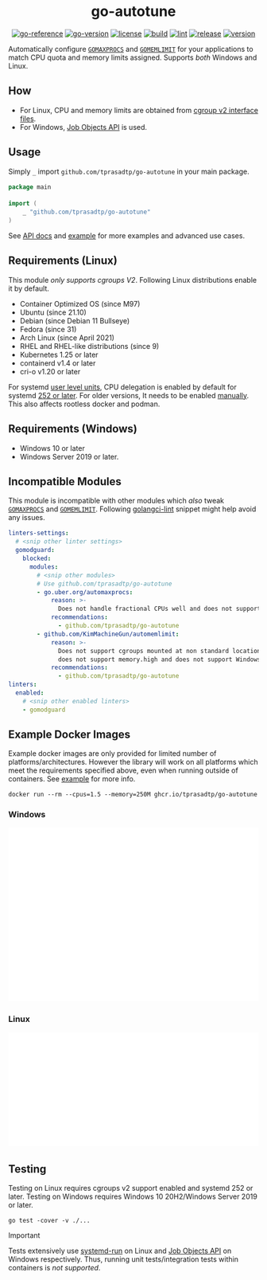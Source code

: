 <div align="center">

# go-autotune

[![go-reference](https://img.shields.io/badge/godoc-reference-5272b4?labelColor=3a3a3a&logo=go&logoColor=959da5)](https://pkg.go.dev/github.com/tprasadtp/go-autotune)
[![go-version](https://img.shields.io/github/go-mod/go-version/tprasadtp/go-autotune?labelColor=3a3a3a&color=00758D&label=go&logo=go&logoColor=959da5)](https://github.com/tprasadtp/go-autotune/blob/master/go.mod)
[![license](https://img.shields.io/github/license/tprasadtp/go-autotune?labelColor=3a3a3a&color=00ADD8&logo=github&logoColor=959da5)](https://github.com/tprasadtp/go-autotune/blob/master/LICENSE)
[![build](https://github.com/tprasadtp/go-autotune/actions/workflows/build.yml/badge.svg)](https://github.com/tprasadtp/go-autotune/actions/workflows/build.yml)
[![lint](https://github.com/tprasadtp/go-autotune/actions/workflows/lint.yml/badge.svg)](https://github.com/tprasadtp/go-autotune/actions/workflows/lint.yml)
[![release](https://github.com/tprasadtp/go-autotune/actions/workflows/release.yml/badge.svg)](https://github.com/tprasadtp/go-autotune/actions/workflows/release.yml)
[![version](https://img.shields.io/github/v/tag/tprasadtp/go-autotune?label=version&sort=semver&labelColor=3a3a3a&color=CE3262&logo=semver&logoColor=959da5)](https://github.com/tprasadtp/go-autotune/releases)

</div>

Automatically configure [`GOMAXPROCS`][GOMAXPROCS] and [`GOMEMLIMIT`][GOMEMLIMIT]
for your applications to match CPU quota and memory limits assigned.
Supports _both_ Windows and Linux.

## How

- For Linux, CPU and memory limits are obtained from [cgroup v2 interface files][cgroup v2].
- For Windows, [Job Objects API] is used.

## Usage

Simply `_` import `github.com/tprasadtp/go-autotune` in your main package.

```go
package main

import (
	_ "github.com/tprasadtp/go-autotune"
)
```

See [API docs] and [example](./examples) for more examples and advanced use cases.

## Requirements (Linux)

This module _only supports cgroups V2_. Following Linux distributions enable it by default.

- Container Optimized OS (since M97)
- Ubuntu (since 21.10)
- Debian (since Debian 11 Bullseye)
- Fedora (since 31)
- Arch Linux (since April 2021)
- RHEL and RHEL-like distributions (since 9)
- Kubernetes 1.25 or later
- containerd v1.4 or later
- cri-o v1.20 or later

For systemd [user level units](https://wiki.archlinux.org/title/systemd/User),
CPU delegation is enabled by default for systemd [252 or later][b8df7f8].
For older versions, It needs to be enabled [manually][enable-cpu-delegation].
This also affects rootless docker and podman.

## Requirements (Windows)

- Windows 10 or later
- Windows Server 2019 or later.

## Incompatible Modules

This module is incompatible with other modules which _also_ tweak [`GOMAXPROCS`][GOMAXPROCS]
and [`GOMEMLIMIT`][GOMEMLIMIT]. Following [golangci-lint] snippet might help avoid any
issues.

```yml
linters-settings:
  # <snip other linter settings>
  gomodguard:
    blocked:
      modules:
        # <snip other modules>
        # Use github.com/tprasadtp/go-autotune
        - go.uber.org/automaxprocs:
            reason: >-
              Does not handle fractional CPUs well and does not support Windows.
            recommendations:
              - github.com/tprasadtp/go-autotune
        - github.com/KimMachineGun/automemlimit:
            reason: >-
              Does not support cgroups mounted at non standard location,
              does not support memory.high and does not support Windows.
            recommendations:
              - github.com/tprasadtp/go-autotune
linters:
  enabled:
    # <snip other enabled linters>
    - gomodguard
```

## Example Docker Images

Example docker images are only provided for limited number of platforms/architectures.
However the library will work on all platforms which meet the requirements specified above,
even when running outside of containers. See [example](./examples/go-autotune/README.md) for more info.

```console
docker run --rm --cpus=1.5 --memory=250M ghcr.io/tprasadtp/go-autotune
```

### Windows

[![windows-docker](./examples/screenshots/windows-docker.svg)][example]

### Linux

[![linux-docker](./examples/screenshots/linux-docker.svg)][example]

## Testing

Testing on Linux requires cgroups v2 support enabled and systemd 252 or later.
Testing on Windows requires Windows 10 20H2/Windows Server 2019 or later.

```console
go test -cover -v ./...
```

> [!IMPORTANT]
>
> Tests extensively use [systemd-run] on Linux and [Job Objects API] on Windows
> respectively. Thus, running unit tests/integration tests within containers is
> _not supported_.

[GOMEMLIMIT]: https://pkg.go.dev/runtime/debug#SetMemoryLimit
[GOMAXPROCS]: https://pkg.go.dev/runtime#GOMAXPROCS
[golangci-lint]: https://golangci-lint.run/
[b8df7f8]: https://github.com/systemd/systemd/pull/23887
[example]: ./examples/go-autotune/README.md
[systemd-run]: https://www.freedesktop.org/software/systemd/man/latest/systemd-run.html
[Job Objects API]: https://learn.microsoft.com/en-us/windows/win32/procthread/job-objects
[cgroup v2]: https://docs.kernel.org/admin-guide/cgroup-v2.html
[enable-cpu-delegation]: https://github.com/systemd/systemd/issues/12362#issuecomment-485762928
[pkg-autotune]: https://https://pkg.go.dev/github.com/tprasadtp/go-autotune
[pkg-maxprocs]: https://https://pkg.go.dev/github.com/tprasadtp/go-autotune/maxprocs
[pkg-memlimit]: https://https://pkg.go.dev/github.com/tprasadtp/go-autotune/memlimit
[API docs]: https://pkg.go.dev/github.com/tprasadtp/go-autotune
[Windows container version compatibility]: https://learn.microsoft.com/en-us/virtualization/windowscontainers/deploy-containers/version-compatibility
